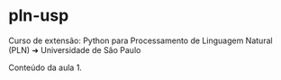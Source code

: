 # pln-usp
Curso de extensão: Python para Processamento de Linguagem Natural (PLN) ➜ Universidade de São Paulo 

Conteúdo da aula 1.
